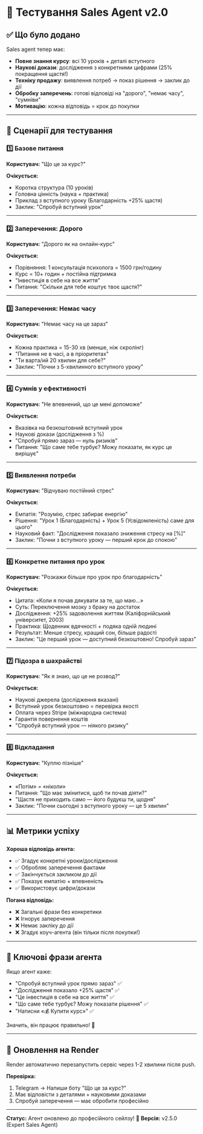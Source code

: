 # 🤖 Тестування Sales Agent v2.0

## ✅ Що було додано

Sales agent тепер має:
- **Повне знання курсу**: всі 10 уроків + деталі вступного
- **Наукові докази**: дослідження з конкретними цифрами (25% покращення щастя!)
- **Техніку продажу**: виявлення потреб → показ рішення → заклик до дії
- **Обробку заперечень**: готові відповіді на "дорого", "немає часу", "сумніви"
- **Мотивацію**: кожна відповідь = крок до покупки

---

## 🧪 Сценарії для тестування

### 1️⃣ Базове питання
**Користувач:** "Що це за курс?"

**Очікується:**
- Коротка структура (10 уроків)
- Головна цінність (наука + практика)
- Приклад з вступного уроку (Благодарність +25% щастя)
- Заклик: "Спробуй вступний урок"

---

### 2️⃣ Заперечення: Дорого
**Користувач:** "Дорого як на онлайн-курс"

**Очікується:**
- Порівняння: 1 консультація психолога = 1500 грн/годину
- Курс = 10+ годин + постійна підтримка
- "Інвестиція в себе на все життя"
- Питання: "Скільки для тебе коштує твоє щастя?"

---

### 3️⃣ Заперечення: Немає часу
**Користувач:** "Немає часу на це зараз"

**Очікується:**
- Кожна практика = 15-30 хв (менше, ніж скролінг)
- "Питання не в часі, а в пріоритетах"
- "Ти варта/ий 20 хвилин для себе?"
- Заклик: "Почни з 5-хвилинного вступного уроку"

---

### 4️⃣ Сумнів у ефективності
**Користувач:** "Не впевнений, що це мені допоможе"

**Очікується:**
- Вказівка на безкоштовний вступний урок
- Наукові докази (дослідження з %)
- "Спробуй прямо зараз — нуль ризиків"
- Питання: "Що саме тебе турбує? Можу показати, як курс це вирішує"

---

### 5️⃣ Виявлення потреби
**Користувач:** "Відчуваю постійний стрес"

**Очікується:**
- Емпатія: "Розумію, стрес забирає енергію"
- Рішення: "Урок 1 (Благодарність) + Урок 5 (Усвідомленість) саме для цього"
- Науковий факт: "Дослідження показало зниження стресу на [%]"
- Заклик: "Почни з вступного уроку — перший крок до спокою"

---

### 6️⃣ Конкретне питання про урок
**Користувач:** "Розкажи більше про урок про благодарність"

**Очікується:**
- Цитата: «Коли я почав дякувати за те, що маю...»
- Суть: Переключення мозку з браку на достаток
- Дослідження: +25% задоволення життям (Каліфорнійський університет, 2003)
- Практика: Щоденник вдячності + подяка одній людині
- Результат: Менше стресу, кращий сон, більше радості
- Заклик: "Це перший урок — доступний безкоштовно! Спробуй зараз"

---

### 7️⃣ Підозра в шахрайстві
**Користувач:** "Як я знаю, що це не розвод?"

**Очікується:**
- Наукові джерела (дослідження вказані)
- Вступний урок безкоштовно = перевірка якості
- Оплата через Stripe (міжнародна система)
- Гарантія повернення коштів
- "Спробуй вступний урок — ніякого ризику"

---

### 8️⃣ Відкладання
**Користувач:** "Куплю пізніше"

**Очікується:**
- «Потім» = «ніколи»
- Питання: "Що має змінитися, щоб ти почав діяти?"
- "Щастя не приходить само — його будуєш ти, щодня"
- Заклик: "Почни сьогодні з вступного уроку — це 5 хвилин"

---

## 📊 Метрики успіху

**Хороша відповідь агента:**
- ✅ Згадує конкретні уроки/дослідження
- ✅ Обробляє заперечення фактами
- ✅ Закінчується закликом до дії
- ✅ Показує емпатію + впевненість
- ✅ Використовує цифри/докази

**Погана відповідь:**
- ❌ Загальні фрази без конкретики
- ❌ Ігнорує заперечення
- ❌ Немає закліку до дії
- ❌ Згадує коуч-агента (він тільки після покупки!)

---

## 🎯 Ключові фрази агента

Якщо агент каже:
- "Спробуй вступний урок прямо зараз" ✅
- "Дослідження показало +25% щастя" ✅
- "Це інвестиція в себе на все життя" ✅
- "Що саме тебе турбує? Можу показати рішення" ✅
- "Натисни «💰 Купити курс»" ✅

Значить, він працює правильно! 🚀

---

## 🔄 Оновлення на Render

Render автоматично перезапустить сервіс через 1-2 хвилини після push.

**Перевірка:**
1. Telegram → Напиши боту "Що це за курс?"
2. Має відповісти з деталями + науковими доказами
3. Спробуй заперечення — має обробити професійно

---

**Статус:** Агент оновлено до професійного сейлзу! 💼
**Версія:** v2.5.0 (Expert Sales Agent)
